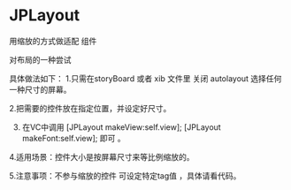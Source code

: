 # JPLayout
用缩放的方式做适配  组件

对布局的一种尝试  

具体做法如下：
1.只需在storyBoard  或者 xib 文件里   关闭 autolayout  选择任何一种尺寸的屏幕。

2.把需要的控件放在指定位置，并设定好尺寸。

3. 在VC中调用
[JPLayout makeView:self.view];
[JPLayout makeFont:self.view];  即可 。


4.适用场景：控件大小是按屏幕尺寸来等比例缩放的。


5.注意事项：不参与缩放的控件 可设定特定tag值 ，具体请看代码。
